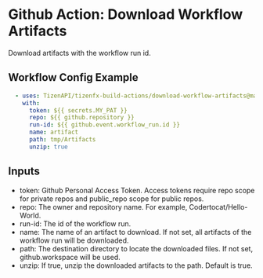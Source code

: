 # Github Action: Download Workflow Artifacts

Download artifacts with the workflow run id.

## Workflow Config Example
```yaml
  - uses: TizenAPI/tizenfx-build-actions/download-workflow-artifacts@master
    with:
      token: ${{ secrets.MY_PAT }}
      repo: ${{ github.repository }}
      run-id: ${{ github.event.workflow_run.id }}
      name: artifact
      path: tmp/Artifacts
      unzip: true
```

## Inputs
  - token: Github Personal Access Token. Access tokens require repo scope for private repos and public_repo scope for public repos.
  - repo: The owner and repository name. For example, Codertocat/Hello-World.
  - run-id: The id of the workflow run.
  - name: The name of an artifact to download. If not set, all artifacts of the workflow run will be downloaded.
  - path: The destination directory to locate the downloaded files. If not set, github.workspace will be used.
  - unzip: If true, unzip the downloaded artifacts to the path. Default is true.
